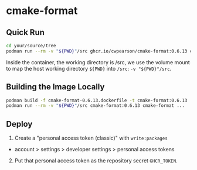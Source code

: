# cmake-format

## Quick Run

```bash
cd your/source/tree
podman run --rm -v "${PWD}"/src ghcr.io/cwpearson/cmake-format:0.6.13 cmake-format ...
```

Inside the container, the working directory is /src, we use the volume mount to map the host working directory `${PWD}` into `/src`: `-v "${PWD}"/src`.

## Building the Image Locally

```bash
podman build -f cmake-format-0.6.13.dockerfile -t cmake-format:0.6.13
podman run --rm -v "${PWD}"/src cmake-format:0.6.13 cmake-format ...
```

## Deploy

1. Create a "personal access token (classic)" with `write:packages`
  * account > settings > developer settings > personal access tokens
2. Put that personal access token as the repository secret `GHCR_TOKEN`.
